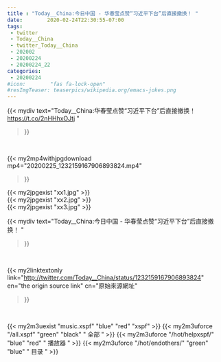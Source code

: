 ```yaml
---
title : "Today__China:今日中国 - 华春莹点赞“习近平下台”后直接撤换！ "
date:        2020-02-24T22:30:55-07:00
tags:
 - twitter
 - Today__China
 - twitter_Today__China
 - 202002
 - 20200224
 - 20200224_22
categories:
 - 20200224
#icon:        "fas fa-lock-open"
#resImgTeaser: teaserpics/wikipedia.org/emacs-jokes.png
---
```


{{< mydiv text="Today__China:华春莹点赞“习近平下台”后直接撤换！ https://t.co/2nHHhxOJtj "
>}}
<br>


{{< my2mp4withjpgdownload mp4="20200225_1232159167906893824.mp4"
>}}

{{< my2jpgexist "xx1.jpg" >}}<br>
{{< my2jpgexist "xx2.jpg" >}}<br>
{{< my2jpgexist "xx3.jpg" >}}<br>



{{< mydiv text="Today__China:今日中国 - 华春莹点赞“习近平下台”后直接撤换！ "
>}}
<br>

{{< my2linktextonly link="http://twitter.com/Today__China/status/1232159167906893824"
en="the origin source link" cn="原始來源網址"
>}}


<br>

{{< my2m3uexist "music.xspf"        "blue"   "red"    "xspf" >}} {{< my2m3uforce "/all.xspf"         "green"  "black"  " 全部 " >}} {{< my2m3uforce "/hot/helpxspf/"    "blue"   "red"    " 播放器 " >}} {{< my2m3uforce "/hot/endothers/"   "green"  "blue"   " 目录 " >}} 

